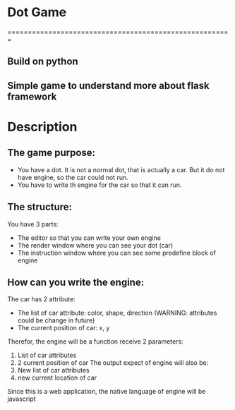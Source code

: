 # Dot Game
=======================================================
## Build on python
## Simple game to understand more about flask framework

# Description
## The game purpose:
- You have a dot. It is not a normal dot, that is actually a car. But it do not have engine, so the car could not run.
- You have to write th engine for the car so that it can run.

## The structure:
You have 3 parts:
- The editor so that you can write your own engine
- The render window where you can see your dot (car)
- The instruction window where you can see some predefine block of engine

## How can you write the engine:
The car has 2 attribute:
- The list of car attribute: color, shape, direction (WARNING: attributes could be change in future)
- The current position of car: x, y

Therefor, the engine will be a function receive 2 parameters:
1. List of car attributes
2. 2 current position of car
The output expect of engine will also be:
1. New list of car attributes
2. new current location of car

Since this is a web application, the native language of engine will be javascript